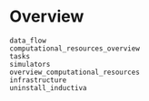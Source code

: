 # Overview

```{toctree}
data_flow
computational_resources_overview
tasks
simulators
overview_computational_resources
infrastructure
uninstall_inductiva
```
